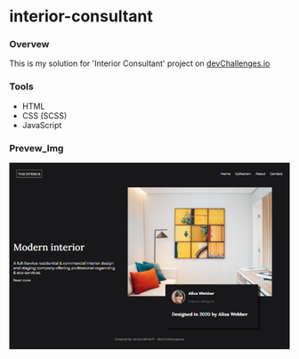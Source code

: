 # interior-consultant

### Overvew

This is my solution for 'Interior Consultant' project on [devChallenges.io](https://devchallenges.io/)

### Tools

- HTML
- CSS (SCSS)
- JavaScript

### Prevew_Img

![interior-consultant_prevew](https://github.com/varJonathanR/interior-consultant/blob/main/assets/interior-consultant_prevew.png)
